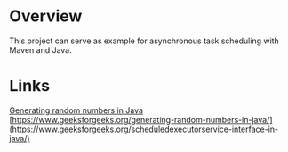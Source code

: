 # Overview
This project can serve as example for asynchronous task scheduling with Maven and Java.

# Links
[Generating random numbers in Java](https://www.geeksforgeeks.org/generating-random-numbers-in-java/)
[https://www.geeksforgeeks.org/generating-random-numbers-in-java/](https://www.geeksforgeeks.org/scheduledexecutorservice-interface-in-java/)
